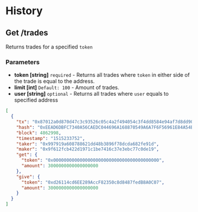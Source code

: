 # History

## Get /trades

Returns trades for a specified ```token```

### Parameters
* **token [string]** ```required``` - Returns all trades where ```token``` in either side of the trade is equal to the address. 
* **limit [int]** ```Default: 100``` - Amount of trades. 
* **user [string]** ```optional``` - Returns all trades where ```user``` equals to specified address

```json
[
  {
    "tx": "0x87012a0d870d47c3c93526c05c4a2f494054c3f4dd8584e94af7d8dd90a535f8",
    "hash": "0xEEAD6DBFC7340A56CAEDC044696A168870549A6A7F6F56961E84A54BD9970B8A",
    "block": 4862998,
    "timestamp": "1515233752",
    "taker": "0x997919a608788621dd48b3896f78dcda682fe91d",
    "maker": "0x9f612fcb422d1971c1be7416c37e3ebc77c0de19",
    "get": {
      "token": "0x0000000000000000000000000000000000000000",
      "amount": 3000000000000000000
    },
    "give": {
      "token": "0xd26114cd6EE289AccF82350c8d8487fedB8A0C07",
      "amount": 3000000000000000000
    }
  }
]
```